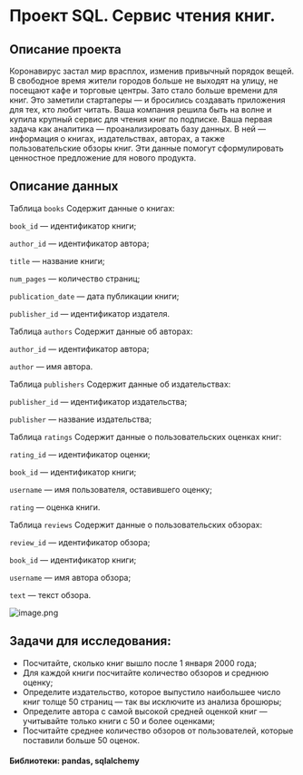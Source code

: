 # Проект SQL. Сервис чтения книг.

## Описание проекта

Коронавирус застал мир врасплох, изменив привычный порядок вещей. В свободное время жители городов больше не выходят на улицу, не посещают кафе и торговые центры. Зато стало больше времени для книг. Это заметили стартаперы — и бросились создавать приложения для тех, кто любит читать.
Ваша компания решила быть на волне и купила крупный сервис для чтения книг по подписке. Ваша первая задача как аналитика — проанализировать базу данных. В ней — информация о книгах, издательствах, авторах, а также пользовательские обзоры книг. Эти данные помогут сформулировать ценностное предложение для нового продукта.


## Описание данных

Таблица `books` Содержит данные о книгах:

`book_id` — идентификатор книги;

`author_id` — идентификатор автора;

`title` — название книги;

`num_pages` — количество страниц;

`publication_date` — дата публикации книги;

`publisher_id` — идентификатор издателя.

Таблица `authors` Содержит данные об авторах:

`author_id` — идентификатор автора;

`author` — имя автора.

Таблица `publishers` Содержит данные об издательствах:

`publisher_id` — идентификатор издательства;

`publisher` — название издательства;

Таблица `ratings` Содержит данные о пользовательских оценках книг:

`rating_id` — идентификатор оценки;

`book_id` — идентификатор книги;

`username` — имя пользователя, оставившего оценку;

`rating` — оценка книги.

Таблица `reviews` Содержит данные о пользовательских обзорах:

`review_id` — идентификатор обзора;

`book_id` — идентификатор книги;

`username` — имя автора обзора;

`text` — текст обзора.

![image.png](attachment:image.png)


## Задачи для исследования:

- Посчитайте, сколько книг вышло после 1 января 2000 года;
- Для каждой книги посчитайте количество обзоров и среднюю оценку;
- Определите издательство, которое выпустило наибольшее число книг толще 50 страниц — так вы исключите из анализа брошюры;
- Определите автора с самой высокой средней оценкой книг — учитывайте только книги с 50 и более оценками;
- Посчитайте среднее количество обзоров от пользователей, которые поставили больше 50 оценок.


#### Библиотеки: pandas, sqlalchemy
